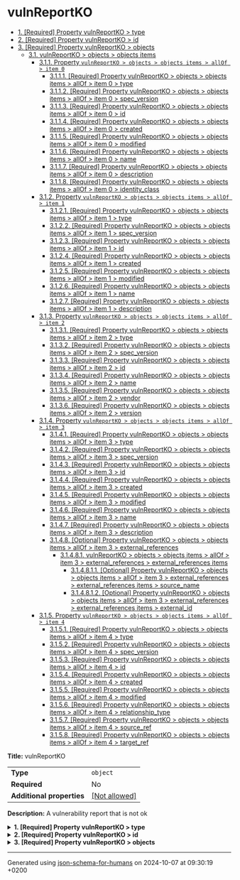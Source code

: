 # vulnReportKO

- [1. [Required] Property vulnReportKO > type](#type)
- [2. [Required] Property vulnReportKO > id](#id)
- [3. [Required] Property vulnReportKO > objects](#objects)
  - [3.1. vulnReportKO > objects > objects items](#autogenerated_heading_2)
    - [3.1.1. Property `vulnReportKO > objects > objects items > allOf > item 0`](#objects_items_allOf_i0)
      - [3.1.1.1. [Required] Property vulnReportKO > objects > objects items > allOf > item 0 > type](#objects_items_allOf_i0_type)
      - [3.1.1.2. [Required] Property vulnReportKO > objects > objects items > allOf > item 0 > spec_version](#objects_items_allOf_i0_spec_version)
      - [3.1.1.3. [Required] Property vulnReportKO > objects > objects items > allOf > item 0 > id](#objects_items_allOf_i0_id)
      - [3.1.1.4. [Required] Property vulnReportKO > objects > objects items > allOf > item 0 > created](#objects_items_allOf_i0_created)
      - [3.1.1.5. [Required] Property vulnReportKO > objects > objects items > allOf > item 0 > modified](#objects_items_allOf_i0_modified)
      - [3.1.1.6. [Required] Property vulnReportKO > objects > objects items > allOf > item 0 > name](#objects_items_allOf_i0_name)
      - [3.1.1.7. [Required] Property vulnReportKO > objects > objects items > allOf > item 0 > description](#objects_items_allOf_i0_description)
      - [3.1.1.8. [Required] Property vulnReportKO > objects > objects items > allOf > item 0 > identity_class](#objects_items_allOf_i0_identity_class)
    - [3.1.2. Property `vulnReportKO > objects > objects items > allOf > item 1`](#objects_items_allOf_i1)
      - [3.1.2.1. [Required] Property vulnReportKO > objects > objects items > allOf > item 1 > type](#objects_items_allOf_i1_type)
      - [3.1.2.2. [Required] Property vulnReportKO > objects > objects items > allOf > item 1 > spec_version](#objects_items_allOf_i1_spec_version)
      - [3.1.2.3. [Required] Property vulnReportKO > objects > objects items > allOf > item 1 > id](#objects_items_allOf_i1_id)
      - [3.1.2.4. [Required] Property vulnReportKO > objects > objects items > allOf > item 1 > created](#objects_items_allOf_i1_created)
      - [3.1.2.5. [Required] Property vulnReportKO > objects > objects items > allOf > item 1 > modified](#objects_items_allOf_i1_modified)
      - [3.1.2.6. [Required] Property vulnReportKO > objects > objects items > allOf > item 1 > name](#objects_items_allOf_i1_name)
      - [3.1.2.7. [Required] Property vulnReportKO > objects > objects items > allOf > item 1 > description](#objects_items_allOf_i1_description)
    - [3.1.3. Property `vulnReportKO > objects > objects items > allOf > item 2`](#objects_items_allOf_i2)
      - [3.1.3.1. [Required] Property vulnReportKO > objects > objects items > allOf > item 2 > type](#objects_items_allOf_i2_type)
      - [3.1.3.2. [Required] Property vulnReportKO > objects > objects items > allOf > item 2 > spec_version](#objects_items_allOf_i2_spec_version)
      - [3.1.3.3. [Required] Property vulnReportKO > objects > objects items > allOf > item 2 > id](#objects_items_allOf_i2_id)
      - [3.1.3.4. [Required] Property vulnReportKO > objects > objects items > allOf > item 2 > name](#objects_items_allOf_i2_name)
      - [3.1.3.5. [Required] Property vulnReportKO > objects > objects items > allOf > item 2 > vendor](#objects_items_allOf_i2_vendor)
      - [3.1.3.6. [Required] Property vulnReportKO > objects > objects items > allOf > item 2 > version](#objects_items_allOf_i2_version)
    - [3.1.4. Property `vulnReportKO > objects > objects items > allOf > item 3`](#objects_items_allOf_i3)
      - [3.1.4.1. [Required] Property vulnReportKO > objects > objects items > allOf > item 3 > type](#objects_items_allOf_i3_type)
      - [3.1.4.2. [Required] Property vulnReportKO > objects > objects items > allOf > item 3 > spec_version](#objects_items_allOf_i3_spec_version)
      - [3.1.4.3. [Required] Property vulnReportKO > objects > objects items > allOf > item 3 > id](#objects_items_allOf_i3_id)
      - [3.1.4.4. [Required] Property vulnReportKO > objects > objects items > allOf > item 3 > created](#objects_items_allOf_i3_created)
      - [3.1.4.5. [Required] Property vulnReportKO > objects > objects items > allOf > item 3 > modified](#objects_items_allOf_i3_modified)
      - [3.1.4.6. [Required] Property vulnReportKO > objects > objects items > allOf > item 3 > name](#objects_items_allOf_i3_name)
      - [3.1.4.7. [Required] Property vulnReportKO > objects > objects items > allOf > item 3 > description](#objects_items_allOf_i3_description)
      - [3.1.4.8. [Optional] Property vulnReportKO > objects > objects items > allOf > item 3 > external_references](#objects_items_allOf_i3_external_references)
        - [3.1.4.8.1. vulnReportKO > objects > objects items > allOf > item 3 > external_references > external_references items](#autogenerated_heading_3)
          - [3.1.4.8.1.1. [Optional] Property vulnReportKO > objects > objects items > allOf > item 3 > external_references > external_references items > source_name](#objects_items_allOf_i3_external_references_items_source_name)
          - [3.1.4.8.1.2. [Optional] Property vulnReportKO > objects > objects items > allOf > item 3 > external_references > external_references items > external_id](#objects_items_allOf_i3_external_references_items_external_id)
    - [3.1.5. Property `vulnReportKO > objects > objects items > allOf > item 4`](#objects_items_allOf_i4)
      - [3.1.5.1. [Required] Property vulnReportKO > objects > objects items > allOf > item 4 > type](#objects_items_allOf_i4_type)
      - [3.1.5.2. [Required] Property vulnReportKO > objects > objects items > allOf > item 4 > spec_version](#objects_items_allOf_i4_spec_version)
      - [3.1.5.3. [Required] Property vulnReportKO > objects > objects items > allOf > item 4 > id](#objects_items_allOf_i4_id)
      - [3.1.5.4. [Required] Property vulnReportKO > objects > objects items > allOf > item 4 > created](#objects_items_allOf_i4_created)
      - [3.1.5.5. [Required] Property vulnReportKO > objects > objects items > allOf > item 4 > modified](#objects_items_allOf_i4_modified)
      - [3.1.5.6. [Required] Property vulnReportKO > objects > objects items > allOf > item 4 > relationship_type](#objects_items_allOf_i4_relationship_type)
      - [3.1.5.7. [Required] Property vulnReportKO > objects > objects items > allOf > item 4 > source_ref](#objects_items_allOf_i4_source_ref)
      - [3.1.5.8. [Required] Property vulnReportKO > objects > objects items > allOf > item 4 > target_ref](#objects_items_allOf_i4_target_ref)

**Title:** vulnReportKO

|                           |                                                         |
| ------------------------- | ------------------------------------------------------- |
| **Type**                  | `object`                                                |
| **Required**              | No                                                      |
| **Additional properties** | [[Not allowed]](# "Additional Properties not allowed.") |

**Description:** A vulnerability report that is not ok

<details>
<summary>
<strong> <a name="type"></a>1. [Required] Property vulnReportKO > type</strong>  

</summary>
<blockquote>

|              |          |
| ------------ | -------- |
| **Type**     | `string` |
| **Required** | Yes      |

**Description:** property extension from the request (coming from the STIX format)

</blockquote>
</details>

<details>
<summary>
<strong> <a name="id"></a>2. [Required] Property vulnReportKO > id</strong>  

</summary>
<blockquote>

|              |          |
| ------------ | -------- |
| **Type**     | `string` |
| **Required** | Yes      |

| Restrictions                      |                                                                           |
| --------------------------------- | ------------------------------------------------------------------------- |
| **Must match regular expression** | ```^bundle--.*$``` [Test](https://regex101.com/?regex=%5Ebundle--.%2A%24) |

</blockquote>
</details>

<details>
<summary>
<strong> <a name="objects"></a>3. [Required] Property vulnReportKO > objects</strong>  

</summary>
<blockquote>

|              |         |
| ------------ | ------- |
| **Type**     | `array` |
| **Required** | Yes     |

|                      | Array restrictions |
| -------------------- | ------------------ |
| **Min items**        | N/A                |
| **Max items**        | N/A                |
| **Items unicity**    | False              |
| **Additional items** | False              |
| **Tuple validation** | See below          |

| Each item of this array must be | Description |
| ------------------------------- | ----------- |
| [objects items](#objects_items) | -           |

### <a name="autogenerated_heading_2"></a>3.1. vulnReportKO > objects > objects items

|                           |                                                                           |
| ------------------------- | ------------------------------------------------------------------------- |
| **Type**                  | `combining`                                                               |
| **Required**              | No                                                                        |
| **Additional properties** | [[Any type: allowed]](# "Additional Properties of any type are allowed.") |

<blockquote>

| All of(Requirement)               |
| --------------------------------- |
| [item 0](#objects_items_allOf_i0) |
| [item 1](#objects_items_allOf_i1) |
| [item 2](#objects_items_allOf_i2) |
| [item 3](#objects_items_allOf_i3) |
| [item 4](#objects_items_allOf_i4) |

<blockquote>

#### <a name="objects_items_allOf_i0"></a>3.1.1. Property `vulnReportKO > objects > objects items > allOf > item 0`

|                           |                                                         |
| ------------------------- | ------------------------------------------------------- |
| **Type**                  | `object`                                                |
| **Required**              | No                                                      |
| **Additional properties** | [[Not allowed]](# "Additional Properties not allowed.") |

<details>
<summary>
<strong> <a name="objects_items_allOf_i0_type"></a>3.1.1.1. [Required] Property vulnReportKO > objects > objects items > allOf > item 0 > type</strong>  

</summary>
<blockquote>

|              |         |
| ------------ | ------- |
| **Type**     | `const` |
| **Required** | Yes     |

**Description:** property extension from the request (coming from the STIX format)

Specific value: `"identity"`

</blockquote>
</details>

<details>
<summary>
<strong> <a name="objects_items_allOf_i0_spec_version"></a>3.1.1.2. [Required] Property vulnReportKO > objects > objects items > allOf > item 0 > spec_version</strong>  

</summary>
<blockquote>

|              |          |
| ------------ | -------- |
| **Type**     | `string` |
| **Required** | Yes      |

**Description:** version of the stix format

</blockquote>
</details>

<details>
<summary>
<strong> <a name="objects_items_allOf_i0_id"></a>3.1.1.3. [Required] Property vulnReportKO > objects > objects items > allOf > item 0 > id</strong>  

</summary>
<blockquote>

|              |          |
| ------------ | -------- |
| **Type**     | `string` |
| **Required** | Yes      |

| Restrictions                      |                                                                               |
| --------------------------------- | ----------------------------------------------------------------------------- |
| **Must match regular expression** | ```^identity--.*$``` [Test](https://regex101.com/?regex=%5Eidentity--.%2A%24) |

</blockquote>
</details>

<details>
<summary>
<strong> <a name="objects_items_allOf_i0_created"></a>3.1.1.4. [Required] Property vulnReportKO > objects > objects items > allOf > item 0 > created</strong>  

</summary>
<blockquote>

|              |             |
| ------------ | ----------- |
| **Type**     | `string`    |
| **Required** | Yes         |
| **Format**   | `date-time` |

**Description:** timestamp of the creation in ISO-8601 (UTC)

</blockquote>
</details>

<details>
<summary>
<strong> <a name="objects_items_allOf_i0_modified"></a>3.1.1.5. [Required] Property vulnReportKO > objects > objects items > allOf > item 0 > modified</strong>  

</summary>
<blockquote>

|              |             |
| ------------ | ----------- |
| **Type**     | `string`    |
| **Required** | Yes         |
| **Format**   | `date-time` |

**Description:** timestamp of the modification in ISO-8601 (UTC)

</blockquote>
</details>

<details>
<summary>
<strong> <a name="objects_items_allOf_i0_name"></a>3.1.1.6. [Required] Property vulnReportKO > objects > objects items > allOf > item 0 > name</strong>  

</summary>
<blockquote>

|              |         |
| ------------ | ------- |
| **Type**     | `const` |
| **Required** | Yes     |

Specific value: `"Audit Box SELFY Solution"`

</blockquote>
</details>

<details>
<summary>
<strong> <a name="objects_items_allOf_i0_description"></a>3.1.1.7. [Required] Property vulnReportKO > objects > objects items > allOf > item 0 > description</strong>  

</summary>
<blockquote>

|              |          |
| ------------ | -------- |
| **Type**     | `string` |
| **Required** | Yes      |

</blockquote>
</details>

<details>
<summary>
<strong> <a name="objects_items_allOf_i0_identity_class"></a>3.1.1.8. [Required] Property vulnReportKO > objects > objects items > allOf > item 0 > identity_class</strong>  

</summary>
<blockquote>

|              |          |
| ------------ | -------- |
| **Type**     | `string` |
| **Required** | Yes      |

**Description:** vehicle identification number (VIN)

</blockquote>
</details>

</blockquote>
<blockquote>

#### <a name="objects_items_allOf_i1"></a>3.1.2. Property `vulnReportKO > objects > objects items > allOf > item 1`

|                           |                                                         |
| ------------------------- | ------------------------------------------------------- |
| **Type**                  | `object`                                                |
| **Required**              | No                                                      |
| **Additional properties** | [[Not allowed]](# "Additional Properties not allowed.") |

<details>
<summary>
<strong> <a name="objects_items_allOf_i1_type"></a>3.1.2.1. [Required] Property vulnReportKO > objects > objects items > allOf > item 1 > type</strong>  

</summary>
<blockquote>

|              |         |
| ------------ | ------- |
| **Type**     | `const` |
| **Required** | Yes     |

**Description:** course of action from the request (coming from the STIX format)

Specific value: `"course-of-action"`

</blockquote>
</details>

<details>
<summary>
<strong> <a name="objects_items_allOf_i1_spec_version"></a>3.1.2.2. [Required] Property vulnReportKO > objects > objects items > allOf > item 1 > spec_version</strong>  

</summary>
<blockquote>

|              |          |
| ------------ | -------- |
| **Type**     | `string` |
| **Required** | Yes      |

**Description:** version of the stix format

</blockquote>
</details>

<details>
<summary>
<strong> <a name="objects_items_allOf_i1_id"></a>3.1.2.3. [Required] Property vulnReportKO > objects > objects items > allOf > item 1 > id</strong>  

</summary>
<blockquote>

|              |          |
| ------------ | -------- |
| **Type**     | `string` |
| **Required** | Yes      |

| Restrictions                      |                                                                                           |
| --------------------------------- | ----------------------------------------------------------------------------------------- |
| **Must match regular expression** | ```^attack-pattern--.*$``` [Test](https://regex101.com/?regex=%5Eattack-pattern--.%2A%24) |

</blockquote>
</details>

<details>
<summary>
<strong> <a name="objects_items_allOf_i1_created"></a>3.1.2.4. [Required] Property vulnReportKO > objects > objects items > allOf > item 1 > created</strong>  

</summary>
<blockquote>

|              |             |
| ------------ | ----------- |
| **Type**     | `string`    |
| **Required** | Yes         |
| **Format**   | `date-time` |

**Description:** timestamp of the creation in ISO-8601 (UTC)

</blockquote>
</details>

<details>
<summary>
<strong> <a name="objects_items_allOf_i1_modified"></a>3.1.2.5. [Required] Property vulnReportKO > objects > objects items > allOf > item 1 > modified</strong>  

</summary>
<blockquote>

|              |             |
| ------------ | ----------- |
| **Type**     | `string`    |
| **Required** | Yes         |
| **Format**   | `date-time` |

**Description:** timestamp of the modification in ISO-8601 (UTC)

</blockquote>
</details>

<details>
<summary>
<strong> <a name="objects_items_allOf_i1_name"></a>3.1.2.6. [Required] Property vulnReportKO > objects > objects items > allOf > item 1 > name</strong>  

</summary>
<blockquote>

|              |         |
| ------------ | ------- |
| **Type**     | `const` |
| **Required** | Yes     |

Specific value: `"80"`

</blockquote>
</details>

<details>
<summary>
<strong> <a name="objects_items_allOf_i1_description"></a>3.1.2.7. [Required] Property vulnReportKO > objects > objects items > allOf > item 1 > description</strong>  

</summary>
<blockquote>

|              |          |
| ------------ | -------- |
| **Type**     | `string` |
| **Required** | Yes      |

**Description:** describing the couse of action

</blockquote>
</details>

</blockquote>
<blockquote>

#### <a name="objects_items_allOf_i2"></a>3.1.3. Property `vulnReportKO > objects > objects items > allOf > item 2`

|                           |                                                         |
| ------------------------- | ------------------------------------------------------- |
| **Type**                  | `object`                                                |
| **Required**              | No                                                      |
| **Additional properties** | [[Not allowed]](# "Additional Properties not allowed.") |

<details>
<summary>
<strong> <a name="objects_items_allOf_i2_type"></a>3.1.3.1. [Required] Property vulnReportKO > objects > objects items > allOf > item 2 > type</strong>  

</summary>
<blockquote>

|              |         |
| ------------ | ------- |
| **Type**     | `const` |
| **Required** | Yes     |

**Description:** software from the request (coming from the STIX format)

Specific value: `"software"`

</blockquote>
</details>

<details>
<summary>
<strong> <a name="objects_items_allOf_i2_spec_version"></a>3.1.3.2. [Required] Property vulnReportKO > objects > objects items > allOf > item 2 > spec_version</strong>  

</summary>
<blockquote>

|              |          |
| ------------ | -------- |
| **Type**     | `string` |
| **Required** | Yes      |

**Description:** version of the stix format

</blockquote>
</details>

<details>
<summary>
<strong> <a name="objects_items_allOf_i2_id"></a>3.1.3.3. [Required] Property vulnReportKO > objects > objects items > allOf > item 2 > id</strong>  

</summary>
<blockquote>

|              |          |
| ------------ | -------- |
| **Type**     | `string` |
| **Required** | Yes      |

| Restrictions                      |                                                                               |
| --------------------------------- | ----------------------------------------------------------------------------- |
| **Must match regular expression** | ```^software--.*$``` [Test](https://regex101.com/?regex=%5Esoftware--.%2A%24) |

</blockquote>
</details>

<details>
<summary>
<strong> <a name="objects_items_allOf_i2_name"></a>3.1.3.4. [Required] Property vulnReportKO > objects > objects items > allOf > item 2 > name</strong>  

</summary>
<blockquote>

|              |         |
| ------------ | ------- |
| **Type**     | `const` |
| **Required** | Yes     |

Specific value: `"Software"`

</blockquote>
</details>

<details>
<summary>
<strong> <a name="objects_items_allOf_i2_vendor"></a>3.1.3.5. [Required] Property vulnReportKO > objects > objects items > allOf > item 2 > vendor</strong>  

</summary>
<blockquote>

|              |          |
| ------------ | -------- |
| **Type**     | `string` |
| **Required** | Yes      |

**Description:** vendor of the software

</blockquote>
</details>

<details>
<summary>
<strong> <a name="objects_items_allOf_i2_version"></a>3.1.3.6. [Required] Property vulnReportKO > objects > objects items > allOf > item 2 > version</strong>  

</summary>
<blockquote>

|              |          |
| ------------ | -------- |
| **Type**     | `string` |
| **Required** | Yes      |

**Description:** software version

</blockquote>
</details>

</blockquote>
<blockquote>

#### <a name="objects_items_allOf_i3"></a>3.1.4. Property `vulnReportKO > objects > objects items > allOf > item 3`

|                           |                                                         |
| ------------------------- | ------------------------------------------------------- |
| **Type**                  | `object`                                                |
| **Required**              | No                                                      |
| **Additional properties** | [[Not allowed]](# "Additional Properties not allowed.") |

<details>
<summary>
<strong> <a name="objects_items_allOf_i3_type"></a>3.1.4.1. [Required] Property vulnReportKO > objects > objects items > allOf > item 3 > type</strong>  

</summary>
<blockquote>

|              |         |
| ------------ | ------- |
| **Type**     | `const` |
| **Required** | Yes     |

**Description:** vulnerability from the request (coming from the STIX format)

Specific value: `"vulnerability"`

</blockquote>
</details>

<details>
<summary>
<strong> <a name="objects_items_allOf_i3_spec_version"></a>3.1.4.2. [Required] Property vulnReportKO > objects > objects items > allOf > item 3 > spec_version</strong>  

</summary>
<blockquote>

|              |          |
| ------------ | -------- |
| **Type**     | `string` |
| **Required** | Yes      |

**Description:** version of the stix format

</blockquote>
</details>

<details>
<summary>
<strong> <a name="objects_items_allOf_i3_id"></a>3.1.4.3. [Required] Property vulnReportKO > objects > objects items > allOf > item 3 > id</strong>  

</summary>
<blockquote>

|              |          |
| ------------ | -------- |
| **Type**     | `string` |
| **Required** | Yes      |

| Restrictions                      |                                                                                         |
| --------------------------------- | --------------------------------------------------------------------------------------- |
| **Must match regular expression** | ```^vulnerability--.*$``` [Test](https://regex101.com/?regex=%5Evulnerability--.%2A%24) |

</blockquote>
</details>

<details>
<summary>
<strong> <a name="objects_items_allOf_i3_created"></a>3.1.4.4. [Required] Property vulnReportKO > objects > objects items > allOf > item 3 > created</strong>  

</summary>
<blockquote>

|              |             |
| ------------ | ----------- |
| **Type**     | `string`    |
| **Required** | Yes         |
| **Format**   | `date-time` |

**Description:** timestamp of the creation in ISO-8601 (UTC)

</blockquote>
</details>

<details>
<summary>
<strong> <a name="objects_items_allOf_i3_modified"></a>3.1.4.5. [Required] Property vulnReportKO > objects > objects items > allOf > item 3 > modified</strong>  

</summary>
<blockquote>

|              |             |
| ------------ | ----------- |
| **Type**     | `string`    |
| **Required** | Yes         |
| **Format**   | `date-time` |

**Description:** timestamp of the modification in ISO-8601 (UTC)

</blockquote>
</details>

<details>
<summary>
<strong> <a name="objects_items_allOf_i3_name"></a>3.1.4.6. [Required] Property vulnReportKO > objects > objects items > allOf > item 3 > name</strong>  

</summary>
<blockquote>

|              |          |
| ------------ | -------- |
| **Type**     | `string` |
| **Required** | Yes      |

**Description:** cve name

| Restrictions                      |                                                                   |
| --------------------------------- | ----------------------------------------------------------------- |
| **Must match regular expression** | ```^CVE-.*$``` [Test](https://regex101.com/?regex=%5ECVE-.%2A%24) |

</blockquote>
</details>

<details>
<summary>
<strong> <a name="objects_items_allOf_i3_description"></a>3.1.4.7. [Required] Property vulnReportKO > objects > objects items > allOf > item 3 > description</strong>  

</summary>
<blockquote>

|              |          |
| ------------ | -------- |
| **Type**     | `string` |
| **Required** | Yes      |

**Description:** description of the CVE

</blockquote>
</details>

<details>
<summary>
<strong> <a name="objects_items_allOf_i3_external_references"></a>3.1.4.8. [Optional] Property vulnReportKO > objects > objects items > allOf > item 3 > external_references</strong>  

</summary>
<blockquote>

|              |                   |
| ------------ | ----------------- |
| **Type**     | `array of object` |
| **Required** | No                |

|                      | Array restrictions |
| -------------------- | ------------------ |
| **Min items**        | N/A                |
| **Max items**        | N/A                |
| **Items unicity**    | False              |
| **Additional items** | False              |
| **Tuple validation** | See below          |

| Each item of this array must be                                                | Description |
| ------------------------------------------------------------------------------ | ----------- |
| [external_references items](#objects_items_allOf_i3_external_references_items) | -           |

###### <a name="autogenerated_heading_3"></a>3.1.4.8.1. vulnReportKO > objects > objects items > allOf > item 3 > external_references > external_references items

|                           |                                                                           |
| ------------------------- | ------------------------------------------------------------------------- |
| **Type**                  | `object`                                                                  |
| **Required**              | No                                                                        |
| **Additional properties** | [[Any type: allowed]](# "Additional Properties of any type are allowed.") |

<details>
<summary>
<strong> <a name="objects_items_allOf_i3_external_references_items_source_name"></a>3.1.4.8.1.1. [Optional] Property vulnReportKO > objects > objects items > allOf > item 3 > external_references > external_references items > source_name</strong>  

</summary>
<blockquote>

|              |          |
| ------------ | -------- |
| **Type**     | `string` |
| **Required** | No       |

**Description:** Name of the source

</blockquote>
</details>

<details>
<summary>
<strong> <a name="objects_items_allOf_i3_external_references_items_external_id"></a>3.1.4.8.1.2. [Optional] Property vulnReportKO > objects > objects items > allOf > item 3 > external_references > external_references items > external_id</strong>  

</summary>
<blockquote>

|              |          |
| ------------ | -------- |
| **Type**     | `string` |
| **Required** | No       |

</blockquote>
</details>

</blockquote>
</details>

</blockquote>
<blockquote>

#### <a name="objects_items_allOf_i4"></a>3.1.5. Property `vulnReportKO > objects > objects items > allOf > item 4`

|                           |                                                         |
| ------------------------- | ------------------------------------------------------- |
| **Type**                  | `object`                                                |
| **Required**              | No                                                      |
| **Additional properties** | [[Not allowed]](# "Additional Properties not allowed.") |

<details>
<summary>
<strong> <a name="objects_items_allOf_i4_type"></a>3.1.5.1. [Required] Property vulnReportKO > objects > objects items > allOf > item 4 > type</strong>  

</summary>
<blockquote>

|              |         |
| ------------ | ------- |
| **Type**     | `const` |
| **Required** | Yes     |

**Description:** property extension from the request (coming from the STIX format)

Specific value: `"relationship"`

</blockquote>
</details>

<details>
<summary>
<strong> <a name="objects_items_allOf_i4_spec_version"></a>3.1.5.2. [Required] Property vulnReportKO > objects > objects items > allOf > item 4 > spec_version</strong>  

</summary>
<blockquote>

|              |          |
| ------------ | -------- |
| **Type**     | `string` |
| **Required** | Yes      |

**Description:** version of the stix format

</blockquote>
</details>

<details>
<summary>
<strong> <a name="objects_items_allOf_i4_id"></a>3.1.5.3. [Required] Property vulnReportKO > objects > objects items > allOf > item 4 > id</strong>  

</summary>
<blockquote>

|              |          |
| ------------ | -------- |
| **Type**     | `string` |
| **Required** | Yes      |

| Restrictions                      |                                                                                       |
| --------------------------------- | ------------------------------------------------------------------------------------- |
| **Must match regular expression** | ```^relationship--.*$``` [Test](https://regex101.com/?regex=%5Erelationship--.%2A%24) |

</blockquote>
</details>

<details>
<summary>
<strong> <a name="objects_items_allOf_i4_created"></a>3.1.5.4. [Required] Property vulnReportKO > objects > objects items > allOf > item 4 > created</strong>  

</summary>
<blockquote>

|              |             |
| ------------ | ----------- |
| **Type**     | `string`    |
| **Required** | Yes         |
| **Format**   | `date-time` |

**Description:** timestamp of the creation in ISO-8601 (UTC)

</blockquote>
</details>

<details>
<summary>
<strong> <a name="objects_items_allOf_i4_modified"></a>3.1.5.5. [Required] Property vulnReportKO > objects > objects items > allOf > item 4 > modified</strong>  

</summary>
<blockquote>

|              |             |
| ------------ | ----------- |
| **Type**     | `string`    |
| **Required** | Yes         |
| **Format**   | `date-time` |

**Description:** timestamp of the modification in ISO-8601 (UTC)

</blockquote>
</details>

<details>
<summary>
<strong> <a name="objects_items_allOf_i4_relationship_type"></a>3.1.5.6. [Required] Property vulnReportKO > objects > objects items > allOf > item 4 > relationship_type</strong>  

</summary>
<blockquote>

|              |          |
| ------------ | -------- |
| **Type**     | `string` |
| **Required** | Yes      |

**Description:** relationship type of the deviation

</blockquote>
</details>

<details>
<summary>
<strong> <a name="objects_items_allOf_i4_source_ref"></a>3.1.5.7. [Required] Property vulnReportKO > objects > objects items > allOf > item 4 > source_ref</strong>  

</summary>
<blockquote>

|              |          |
| ------------ | -------- |
| **Type**     | `string` |
| **Required** | Yes      |

**Description:** reference to the source indicator

| Restrictions                      |                                                                                 |
| --------------------------------- | ------------------------------------------------------------------------------- |
| **Must match regular expression** | ```^indicator--.*$``` [Test](https://regex101.com/?regex=%5Eindicator--.%2A%24) |

</blockquote>
</details>

<details>
<summary>
<strong> <a name="objects_items_allOf_i4_target_ref"></a>3.1.5.8. [Required] Property vulnReportKO > objects > objects items > allOf > item 4 > target_ref</strong>  

</summary>
<blockquote>

|              |          |
| ------------ | -------- |
| **Type**     | `string` |
| **Required** | Yes      |

**Description:** reference to the target indicator

| Restrictions                      |                                                                                 |
| --------------------------------- | ------------------------------------------------------------------------------- |
| **Must match regular expression** | ```^indicator--.*$``` [Test](https://regex101.com/?regex=%5Eindicator--.%2A%24) |

</blockquote>
</details>

</blockquote>

</blockquote>

</blockquote>
</details>

----------------------------------------------------------------------------------------------------------------------------
Generated using [json-schema-for-humans](https://github.com/coveooss/json-schema-for-humans) on 2024-10-07 at 09:30:19 +0200